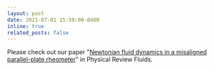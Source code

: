 ```yaml
---
layout: post
date: 2021-07-01 15:59:00-0400
inline: true
related_posts: false
---
```


Please check out our paper "[Newtonian fluid dynamics in a misaligned parallel-plate rheometer](https://journals.aps.org/prfluids/abstract/10.1103/PhysRevFluids.9.074103)" in Physical Review Fluids.
